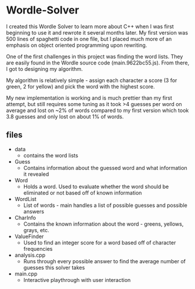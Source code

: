 # Wordle-Solver

I created this Wordle Solver to learn more about C++ when I was first beginning to use it and rewrote it several months later.  My first version was 500 lines of spaghetti code in one file, but I placed much more of an emphasis on object oriented programming upon rewriting.

One of the first challenges in this project was finding the word lists.  They are easily found in the Wordle source code (main.9622bc55.js).  From there, I got to designing my algorithm.

My algorithm is relatively simple - assign each character a score (3 for green, 2 for yellow) and pick the word with the highest score.

My new implementation is working and is much prettier than my first attempt, but still requires some tuning as it took >4 guesses per word on average and lost on ~2% of words compared to my first version which took 3.8 guesses and only lost on about 1% of words.

## files

 - data
	 - contains the word lists
 - Guess
	 - Contains information about the guessed word and what information it revealed
 - Word
	 - Holds a word.  Used to evaluate whether the word should be eliminated or not based off of known information
 - WordList
	 - List of words - main handles a list of possible guesses and possible answers
 - CharInfo
	 - Contains the known information about the word - greens, yellows, grays, etc.
 - ValueFinder
	 - Used to find an integer score for a word based off of character frequencies
 - analysis.cpp
	 - Runs through every possible answer to find the average number of guesses this solver takes
 - main.cpp
	 - Interactive playthrough with user interaction
